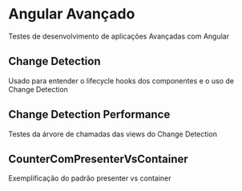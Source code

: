 # Angular Avançado
Testes de desenvolvimento de aplicações Avançadas com Angular

## Change Detection
Usado para entender o lifecycle hooks dos componentes e o uso de Change Detection

## Change Detection Performance
Testes da árvore de chamadas das views do Change Detection

## CounterComPresenterVsContainer
Exemplificação do padrão presenter vs container